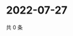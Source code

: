 # 2022-07-27

共 0 条

<!-- BEGIN WEIBO -->
<!-- 最后更新时间 Wed Jul 27 2022 21:34:36 GMT+0800 (China Standard Time) -->

<!-- END WEIBO -->
